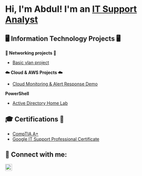 <h1>Hi, I'm Abdul! I'm an <a href="https://www.linkedin.com/in/abdul-al-dulaimi">IT Support Analyst</a></h1>

<h2>🖥️ Information Technology Projects 🖥 </h2>

<b>🛜 Networking projects 🛜</b>

 - [Basic vlan project](https://github.com/AbdulAlDulaimi01/basic-vlan-lab)

<b>☁️ Cloud & AWS Projects ☁️</b>

 - [Cloud Monitoring & Alert Response Demo](https://github.com/AbdulAlDulaimi01/cloud-monitoring-alerts-demo)

<b> PowerShell</b>

 - [Active Directory Home Lab](https://github.com/AbdulAlDulaimi01/active-directory-home-lab)

<h2> 🎓 Certifications 📜 </h2>

  - [CompTIA A+](https://www.credly.com/badges/0c865f5b-7c09-4ada-80f1-32b767864be9/linked_in_profile)
  - [Google IT Support Professional Certificate](https://www.credly.com/badges/0a29b3de-e2e0-417f-b6a4-256d4ee9cf75/linked_in_profile)

<h2> 🤳 Connect with me:</h2>

[<img align="left" alt="Abdul Al Dulaimi | LinkedIn" width="22px" src="https://img.icons8.com/?size=150&id=xuvGCOXi8Wyg&format=png&color=000000" />][linkedin]

[linkedin]: https://www.linkedin.com/in/abdul-al-dulaimi

<!--
**joshmadakor1/joshmadakor1** is a ✨ _special_ ✨ repository because its `README.md` (this file) appears on your GitHub profile.

Here are some ideas to get you started:

- 🔭 I’m currently working on ...
- 🌱 I’m currently learning ...
- 👯 I’m looking to collaborate on ...
- 🤔 I’m looking for help with ...
- 💬 Ask me about ...
- 📫 How to reach me: ...
- 😄 Pronouns: ...
- ⚡ Fun fact: ...
-->
